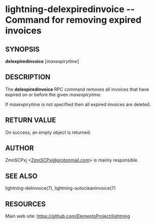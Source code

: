 lightning-delexpiredinvoice -- Command for removing expired invoices
====================================================================

SYNOPSIS
--------

**delexpiredinvoice** [*maxexpirytime*]

DESCRIPTION
-----------

The **delexpiredinvoice** RPC command removes all invoices that have
expired on or before the given *maxexpirytime*.

If *maxexpirytime* is not specified then all expired invoices are
deleted.

RETURN VALUE
------------

[comment]: # (GENERATE-FROM-SCHEMA-START)
On success, an empty object is returned.

[comment]: # (GENERATE-FROM-SCHEMA-END)

AUTHOR
------

ZmnSCPxj <<ZmnSCPxj@protonmail.com>> is mainly responsible.

SEE ALSO
--------

lightning-delinvoice(7), lightning-autocleaninvoice(7)

RESOURCES
---------

Main web site: <https://github.com/ElementsProject/lightning>

[comment]: # ( SHA256STAMP:531e0d22a2bd81dbae0a0a46ffc9707218e03022dee1457abda24bcdd7e4b6a0)
